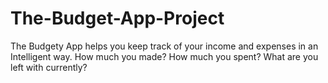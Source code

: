 # The-Budget-App-Project
The Budgety App helps you keep track of your income and expenses in an Intelligent way. How much you made? How much you spent? What are you left with currently?






